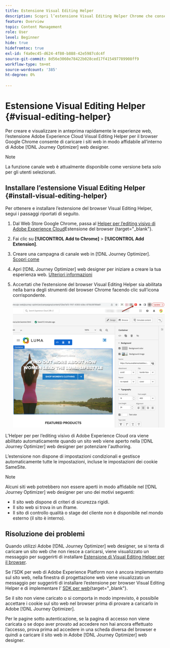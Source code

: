 ```yaml
---
title: Estensione Visual Editing Helper
description: Scopri l’estensione Visual Editing Helper Chrome che consente di creare e visualizzare in anteprima pagine web in Journey Optimizer
feature: Overview
topic: Content Management
role: User
level: Beginner
hide: true
hidefromtoc: true
exl-id: f4a0ec45-d624-4f80-b888-42e5987cdc4f
source-git-commit: 8d56e3060e78422b028ced17f415497789908ff9
workflow-type: tm+mt
source-wordcount: '385'
ht-degree: 0%

---
```


# Estensione Visual Editing Helper {#visual-editing-helper}

Per creare e visualizzare in anteprima rapidamente le esperienze web, l’estensione Adobe Experience Cloud Visual Editing Helper per il browser Google Chrome consente di caricare i siti web in modo affidabile all’interno di Adobe [!DNL Journey Optimizer] web designer.

>[!NOTE]
>
>La funzione canale web è attualmente disponibile come versione beta solo per gli utenti selezionati.

## Installare l’estensione Visual Editing Helper {#install-visual-editing-helper}

Per ottenere e installare l’estensione del browser Visual Editing Helper, segui i passaggi riportati di seguito.

1. Dal Web Store Google Chrome, passa al [Helper per l’editing visivo di Adobe Experience Cloud](https://chrome.google.com/webstore/detail/adobe-experience-cloud-vi/kgmjjkfjacffaebgpkpcllakjifppnca)Estensione del browser {target=&quot;_blank&quot;}.

1. Fai clic su **[!UICONTROL Add to Chrome]** > **[!UICONTROL Add Extension]**.

1. Creare una campagna di canale web in [!DNL Journey Optimizer]. [Scopri come](author-web.md#create-web-campaign)

1. Apri [!DNL Journey Optimizer] web designer per iniziare a creare la tua esperienza web. [Ulteriori informazioni](author-web.md)

1. Accertati che l’estensione del browser Visual Editing Helper sia abilitata nella barra degli strumenti del browser Chrome facendo clic sull’icona corrispondente.

   ![](assets/web-visual-editing-extension.png)

L’Helper per per l’editing visivo di Adobe Experience Cloud ora viene abilitato automaticamente quando un sito web viene aperto nella [!DNL Journey Optimizer] web designer per potenziare l&#39;authoring.

L’estensione non dispone di impostazioni condizionali e gestisce automaticamente tutte le impostazioni, incluse le impostazioni dei cookie SameSite.

>[!NOTE]
>
>Alcuni siti web potrebbero non essere aperti in modo affidabile nel [!DNL Journey Optimizer] web designer per uno dei motivi seguenti:
>
> * Il sito web dispone di criteri di sicurezza rigidi.
> * Il sito web si trova in un iframe.
> * Il sito di controllo qualità o stage del cliente non è disponibile nel mondo esterno (il sito è interno).


## Risoluzione dei problemi

Quando utilizzi Adobe [!DNL Journey Optimizer] web designer, se si tenta di caricare un sito web che non riesce a caricarsi, viene visualizzato un messaggio per suggerirti di installare [Estensione di Visual Editing Helper per il browser](#install-visual-editing-helper).

Se l’SDK per web di Adobe Experience Platform non è ancora implementato sul sito web, nella finestra di progettazione web viene visualizzato un messaggio per suggerirti di installare l’estensione per browser Visual Editing Helper e di implementare l’ [SDK per web](https://experienceleague.adobe.com/docs/platform-learn/implement-web-sdk/overview.html){target=&quot;_blank&quot;}.

Se il sito non viene caricato o si comporta in modo imprevisto, è possibile accettare i cookie sul sito web nel browser prima di provare a caricarlo in Adobe [!DNL Journey Optimizer].

Per le pagine sotto autenticazione, se la pagina di accesso non viene caricata o se dopo aver provato ad accedere non hai ancora effettuato l’accesso, prova prima ad accedere in una scheda diversa del browser e quindi a caricare il sito web in Adobe [!DNL Journey Optimizer] web designer.
